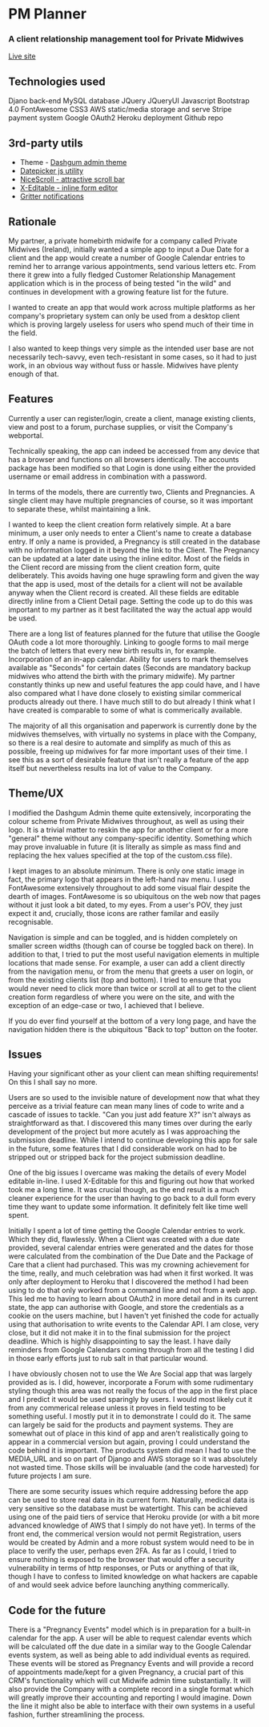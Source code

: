 # PM Planner
### A client relationship management tool for Private Midwives

[Live site](https://pm-planner.herokuapp.com)

## Technologies used
Djano back-end
MySQL database
JQuery
JQueryUI
Javascript
Bootstrap 4.0
FontAwesome
CSS3
AWS static/media storage and serve
Stripe payment system
Google OAuth2
Heroku deployment
Github repo



## 3rd-party utils
* Theme - [Dashgum admin theme](http://blacktie.co/2014/07/dashgum-free-dashboard/)
* [Datepicker js utility](https://jqueryui.com/datepicker/)
* [NiceScroll - attractive scroll bar](https://github.com/inuyaksa/jquery.nicescroll)
* [X-Editable - inline form editor](https://vitalets.github.io/x-editable/)
* [Gritter notifications](https://github.com/jboesch/Gritter)

## Rationale
My partner, a private homebirth midwife for a company called Private Midwives (Ireland), initially wanted a simple app to input a Due Date for a client and the app would create a number of Google Calendar entries to remind her to arrange various appointments, send various letters etc.  From there it grew into a fully fledged Customer Relationship Management application which is in the process of being tested "in the wild" and continues in development with a growing feature list for the future.

I wanted to create an app that would work across multiple platforms as her company's proprietary system can only be used from a desktop client which is proving largely useless for users who spend much of their time in the field.

I also wanted to keep things very simple as the intended user base are not necessarily tech-savvy, even tech-resistant in some cases, so it had to just work, in an obvious way without fuss or hassle.  Midwives have plenty enough of that.

## Features
Currently a user can register/login, create a client, manage existing clients, view and post to a forum, purchase supplies, or visit the Company's webportal.

Technically speaking, the app can indeed be accessed from any device that has a browser and functions on all browsers identically. The accounts package has been modified so that Login is done using either the provided username or email address in combination with a password.

In terms of the models, there are currently two, Clients and Pregnancies. A single client may have multiple pregnancies of course, so it was important to separate these, whilst maintaining a link.

I wanted to keep the client creation form relatively simple. At a bare minimum, a user only needs to enter a Client's name to create a database entry.  If only a name is provided, a Pregnancy is still created in the database with no information logged in it beyond the link to the Client.  The Pregnancy can be updated at a later date using the inline editor. Most of the fields in the Client record are missing from the client creation form, quite deliberately.  This avoids having one huge sprawling form and given the way that the app is used, most of the details for a client will not be available anyway when the Client record is created.  All these fields are editable directly inline from a Client Detail page. Setting the code up to do this was important to my partner as it best facilitated the way the actual app would be used.

There are a long list of features planned for the future that utilise the Google OAuth code a lot more thoroughly.  Linking to google forms to mail merge the batch of letters that every new birth results in, for example.  Incorporation of an in-app calendar. Ability for users to mark themselves available as "Seconds" for certain dates (Seconds are mandatory backup midwives who attend the birth with the primary midwife). My partner constantly thinks up new and useful features the app could have, and I have also compared what I have done closely to existing similar commerical products already out there. I have much still to do but already I think what I have created is comparable to some of what is commerically available.

The majority of all this organisation and paperwork is currently done by the midwives themselves, with virtually no systems in place with the Company, so there is a real desire to automate and simplify as much of this as possible, freeing up midwives for far more important uses of their time. I see this as a sort of desirable feature that isn't really a feature of the app itself but nevertheless results ina  lot of value to the Company.

## Theme/UX
I modified the Dashgum Admin theme quite extensively, incorporating the colour scheme from Private Midwives throughout, as well as using their logo.  It is a trivial matter to reskin the app for another client or for a more "general" theme without any company-specific identity. Something which may prove invaluable in future (it is literally as simple as mass find and replacing the hex values specified at the top of the custom.css file).

I kept images to an absolute minimum.  There is only one static image in fact, the primary logo that appears in the left-hand nav menu.  I used FontAwesome extensively throughout to add some visual flair despite the dearth of images. FontAwesome is so ubiquitous on the web now that pages without it just look a bit dated, to my eyes.  From a user's POV, they just expect it and, crucially, those icons are rather familar and easily recognisable.

Navigation is simple and can be toggled, and is hidden completely on smaller screen widths (though can of course be toggled back on there). In addition to that, I tried to put the most useful navigation elements in multiple locations that made sense.  For example, a user can add a client directly from the navigation menu, or from the menu that greets a user on login, or from the existing clients list (top and bottom). I tried to ensure that you would never need to click more than twice or scroll at all to get to the client creation form regardless of where you were on the site, and with the exception of an edge-case or two, I achieved that I believe.

If you do ever find yourself at the bottom of a very long page, and have the navigation hidden there is the ubiquitous "Back to top" button on the footer.

## Issues
Having your significant other as your client can mean shifting requirements! On this I shall say no more.

Users are so used to the invisible nature of development now that what they perceive as a trivial feature can mean many lines of code to write and a cascade of issues to tackle. "Can you just add feature X?" isn't always as straightforward as that. I discovered this many times over during the early development of the project but more acutely as I was approaching the submission deadline.  While I intend to continue developing this app for sale in the future, some features that I did considerable work on had to be stripped out or stripped back for the project submission deadline.

One of the big issues I overcame was making the details of every Model editable in-line. I used X-Editable for this and figuring out how that worked took me a long time.  It was crucial though, as the end result is a much cleaner experience for the user than having to go back to a dull form every time they want to update some information. It definitely felt like time well spent.

Initially I spent a lot of time getting the Google Calendar entries to work.  Which they did, flawlessly. When a Client was created with a due date provided, several calendar entries were generated and the dates for those were calculated from the combination of the Due Date and the Package of Care that a client had purchased. This was my crowning achievement for the time, really, and much celebration was had when it first worked. It was only after deployment to Heroku that I discovered the method I had been using to do that only worked from a command line and not from a web app.  This led me to having to learn about OAuth2 in more detail and in its current state, the app can authorise with Google, and store the credentials as a cookie on the users machine, but I haven't yet finished the code for actually using that authorisation to write events to the Calendar API.  I am close, very close, but it did not make it in to the final submission for the project deadline.  Which is highly disappointing to say the least. I have daily reminders from Google Calendars coming through from all the testing I did in those early efforts just to rub salt in that particular wound.

I have obviously chosen not to use the We Are Social app that was largely provided as is.  I did, however, incorporate a Forum with some rudimentary styling though this area was not really the focus of the app in the first place and I predict it would be used sparingly by users.  I would most likely cut it from any commerical release unless it proves in field testing to be something useful.  I mostly put it in to demonstrate I could do it.  The same can largely be said for the products and payment systems.  They are somewhat out of place in this kind of app and aren't realistically going to appear in a commercial version but again, proving I could understand the code behind it is important.  The products system did mean I had to use the MEDIA_URL and so on part of Django and AWS storage so it was absolutely not wasted time.  Those skills will be invaluable (and the code harvested) for future projects I am sure.

There are some security issues which require addressing before the app can be used to store real data in its current form.  Naturally, medical data is very sensitive so the database must be watertight. This can be achieved using one of the paid tiers of service that Heroku provide (or with a bit more advanced knowledge of AWS that I simply do not have yet). In terms of the front end, the commerical version would not permit Registration, users would be created by Admin and a more robust system would need to be in place to verify the user, perhaps even 2FA. As far as I could, I tried to ensure nothing is exposed to the browser that would offer a security vulnerability in terms of http responses, or Puts or anything of that ilk, though I have to confess to limited knowledge on what hackers are capable of and would seek advice before launching anything commerically.

## Code for the future
There is a "Pregnancy Events" model which is in preparation for a built-in calendar for the app.  A user will be able to request calendar events which will be calculated off the due date in a similar way to the Google Calendar events system, as well as being able to add individual events as required.  These events will be stored as Pregnancy Events and will provide a record of appointments made/kept for a given Pregnancy, a crucial part of this CRM's functionality which will cut Midwife admin time substantially. It will also provide the Company with a complete record in a single format which will greatly improve their accounting and reporting I would imagine. Down the line it might also be able to interface with their own systems in a useful fashion, further streamlining the process.


